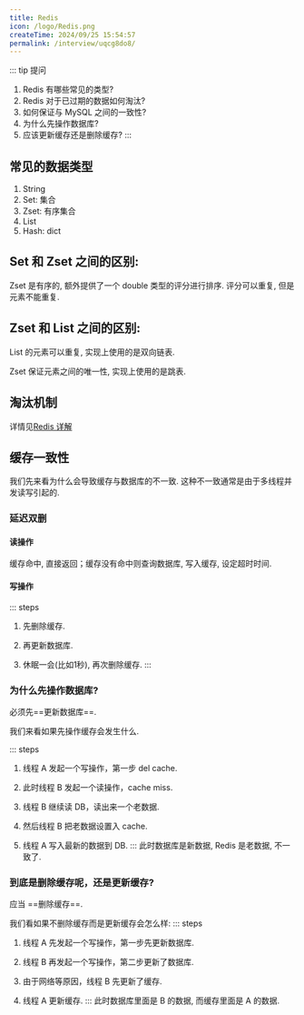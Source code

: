 ```yaml
---
title: Redis
icon: /logo/Redis.png
createTime: 2024/09/25 15:54:57
permalink: /interview/uqcg8do8/
---
```

::: tip 提问
1. Redis 有哪些常见的类型?
2. Redis 对于已过期的数据如何淘汰?
3. 如何保证与 MySQL 之间的一致性?
4. 为什么先操作数据库?
5. 应该更新缓存还是删除缓存?
:::

## 常见的数据类型
1. String
2. Set: 集合
3. Zset: 有序集合
4. List
5. Hash: dict

## Set 和 Zset 之间的区别:
Zset 是有序的, 额外提供了一个 double 类型的评分进行排序. 评分可以重复, 但是元素不能重复.

## Zset 和 List 之间的区别:
List 的元素可以重复, 实现上使用的是双向链表.

Zset 保证元素之间的唯一性, 实现上使用的是跳表.

## 淘汰机制
详情见[Redis 详解](/article/jbhd1al8/#淘汰机制)


## 缓存一致性
我们先来看为什么会导致缓存与数据库的不一致. 这种不一致通常是由于多线程并发读写引起的.

### 延迟双删
#### 读操作
缓存命中, 直接返回；缓存没有命中则查询数据库, 写入缓存, 设定超时时间.

#### 写操作
::: steps
1. 先删除缓存.

2. 再更新数据库.

3. 休眠一会(比如1秒), 再次删除缓存.
:::

### 为什么先操作数据库?
必须先==更新数据库==.

我们来看如果先操作缓存会发生什么.

::: steps
1. 线程 A 发起一个写操作，第一步 del cache.

2. 此时线程 B 发起一个读操作，cache miss.

3. 线程 B 继续读 DB，读出来一个老数据.

4. 然后线程 B 把老数据设置入 cache.

5. 线程 A 写入最新的数据到 DB.
:::
此时数据库是新数据, Redis 是老数据, 不一致了.

### 到底是删除缓存呢，还是更新缓存?
应当 ==删除缓存==.

我们看如果不删除缓存而是更新缓存会怎么样:
::: steps
1. 线程 A 先发起一个写操作，第一步先更新数据库.

2. 线程 B 再发起一个写操作，第二步更新了数据库.

3. 由于网络等原因，线程 B 先更新了缓存.

4. 线程 A 更新缓存.
:::
此时数据库里面是 B 的数据, 而缓存里面是 A 的数据.
